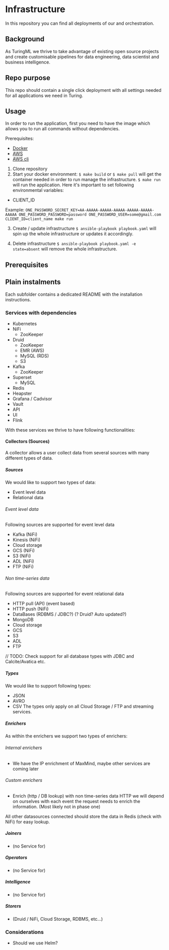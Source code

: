 # Infrastructure
In this repository you can find all deployments of our and orchestration.

## Background
As TuringML we thrive to take advantage of existing open source projects and
create customisable pipelines for data engineering, data scientist and business
intelligence.

## Repo purpose
This repo should contain a single click deployment with all settings needed for all applications we need in Turing.

## Usage
In order to run the application, first you need to have the image which allows you to run all commands without dependencies.

Prerequisites:
- [Docker](https://www.docker.com/)
- [AWS](https://aws.amazon.com/)
- [AWS cli](https://aws.amazon.com/cli/)

1. Clone repository
2. Start your docker environment:
`$ make build` or `$ make pull` will get the container needed in order to run manage the infrastructure.
`$ make run` will run the application. Here it's important to set following environmental variables:
- CLIENT_ID

Example:
`ONE_PASSWORD_SECRET_KEY=AA-AAAAA-AAAAA-AAAAA-AAAAA-AAAAA-AAAAA ONE_PASSWORD_PASSWORD=password ONE_PASSWORD_USER=some@gmail.com CLIENT_ID=client_name make run`

3. Create / update infrastructure
`$ ansible-playbook playbook.yaml` will spin up the whole infrastructure or updates it accordingly.

4. Delete infrastructure
`$ ansible-playbook playbook.yaml -e state=absent` will remove the whole infrastructure.

## Prerequisites

## Plain instalments
Each subfolder contains a dedicated README with the installation instructions.

### Services with dependencies
- Kubernetes
 - NiFi
   - ZooKeeper
 - Druid
   - ZooKeeper
   - EMR (AWS)
   - MySQL (RDS)
   - S3
 - Kafka
   - ZooKeeper
 - Superset
   - MySQL
 - Redis
 - Heapster
 - Grafana / Cadvisor
 - Vault
 - API
 - UI
 - Flink

With these services we thrive to have following functionalities:

#### Collectors (Sources)
A collector allows a user collect data from several sources with many different
types of data.

##### Sources
We would like to support two types of data:
- Event level data
- Relational data

###### Event level data
Following sources are supported for event level data
- Kafka (NiFi)
- Kinesis (NiFi)
- Cloud storage
 - GCS (NiFi)
 - S3 (NiFi)
 - ADL (NiFi)
- FTP (NiFi)

###### Non time-series data
Following sources are supported for event relational data
- HTTP pull (API) (event based)
- HTTP push (NiFi)
- DataBases (RDBMS / JDBC?) (? Druid? Auto updated?)
- MongoDB
- Cloud storage
 - GCS
 - S3
 - ADL
- FTP

// TODO: Check support for all database types with JDBC and Calcite/Avatica etc.

##### Types
We would like to support following types:
- JSON
- AVRO
- CSV
The types only apply on all Cloud Storage / FTP and streaming services.

##### Enrichers
As within the enrichers we support two types of enrichers:

###### Internal enrichers
- We have the IP enrichment of MaxMind, maybe other services are coming later

###### Custom enrichers
- Enrich (http / DB lookup) with non time-series data
HTTP we will depend on ourselves with each event the request needs to enrich the
information. (Most likely not in phase one)

All other datasources connected should store the data in Redis (check with NiFi)
for easy lookup.

##### Joiners
- (no Service for)

##### Operators
- (no Service for)

##### Intelligence
- (no Service for)

##### Storers
- (Druid / NiFi, Cloud Storage, RDBMS, etc...)

### Considerations
- Should we use Helm?
